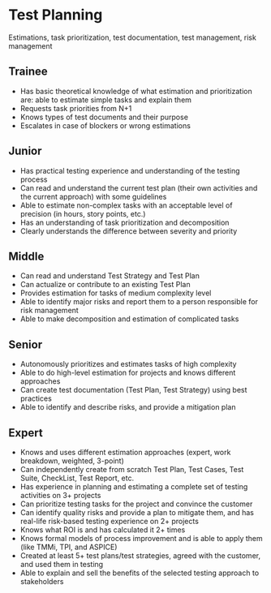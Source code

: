 # Test Planning
Estimations, task prioritization, test documentation, test management, risk management

## Trainee
- Has basic theoretical knowledge of what estimation and prioritization are: able to estimate simple tasks and explain them
- Requests task priorities from N+1
- Knows types of test documents and their purpose
- Escalates in case of blockers or wrong estimations

## Junior
- Has practical testing experience and understanding of the testing process
- Can read and understand the current test plan (their own activities and the current approach) with some guidelines
- Able to estimate non-complex tasks with an acceptable level of precision (in hours, story points, etc.)
- Has an understanding of task prioritization and decomposition
- Clearly understands the difference between severity and priority

## Middle
- Can read and understand Test Strategy and Test Plan
- Can actualize or contribute to an existing Test Plan
- Provides estimation for tasks of medium complexity level
- Able to identify major risks and report them to a person responsible for risk management
- Able to make decomposition and estimation of complicated tasks

## Senior
- Autonomously prioritizes and estimates tasks of high complexity
- Able to do high-level estimation for projects and knows different approaches
- Can create test documentation (Test Plan, Test Strategy) using best practices
- Able to identify and describe risks, and provide a mitigation plan

## Expert
- Knows and uses different estimation approaches (expert, work breakdown, weighted, 3-point)
- Can independently create from scratch Test Plan, Test Cases, Test Suite, CheckList, Test Report, etc.
- Has experience in planning and estimating a complete set of testing activities on 3+ projects
- Can prioritize testing tasks for the project and convince the customer
- Can identify quality risks and provide a plan to mitigate them, and has real-life risk-based testing experience on 2+ projects
- Knows what ROI is and has calculated it 2+ times
- Knows formal models of process improvement and is able to apply them (like TMMi, TPI, and ASPICE)
- Created at least 5+ test plans/test strategies, agreed with the customer, and used them in testing
- Able to explain and sell the benefits of the selected testing approach to stakeholders
